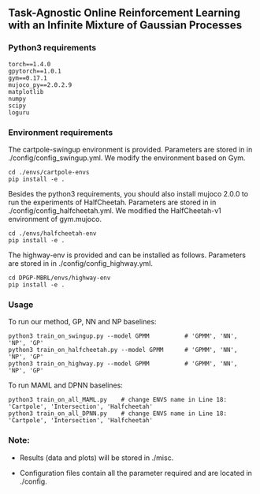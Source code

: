 
## Task-Agnostic Online Reinforcement Learning with an Infinite Mixture of Gaussian Processes

### Python3 requirements

```
torch==1.4.0
gpytorch==1.0.1
gym==0.17.1
mujoco_py==2.0.2.9
matplotlib
numpy
scipy
loguru
```

### Environment requirements
The cartpole-swingup environment is provided. Parameters are stored in in ./config/config_swingup.yml. We modify the environment based on Gym.
```angularjs
cd ./envs/cartpole-envs
pip install -e .
```
Besides the python3 requirements, you should also install mujoco 2.0.0 to run the experiments of HalfCheetah. Parameters are stored in in ./config/config_halfcheetah.yml. We modified the HalfCheetah-v1 environment of gym.mujoco.
```angularjs
cd ./envs/halfcheetah-env
pip install -e .
```
The highway-env is provided and can be installed as follows. Parameters are stored in in ./config/config_highway.yml.
```angularjs
cd DPGP-MBRL/envs/highway-env
pip install -e .
```

### Usage
To run our method, GP, NN and NP baselines:
```angularjs
python3 train_on_swingup.py --model GPMM          # 'GPMM', 'NN', 'NP', 'GP'
python3 train_on_halfcheetah.py --model GPMM      # 'GPMM', 'NN', 'NP', 'GP'
python3 train_on_highway.py --model GPMM          # 'GPMM', 'NN', 'NP', 'GP'
```

To run MAML and DPNN baselines:
```angularjs
python3 train_on_all_MAML.py    # change ENVS name in Line 18: 'Cartpole', 'Intersection', 'Halfcheetah'
python3 train_on_all_DPNN.py    # change ENVS name in Line 18: 'Cartpole', 'Intersection', 'Halfcheetah'

```



### Note:

* Results (data and plots) will be stored in ./misc.

* Configuration files contain all the parameter required and are located in ./config.